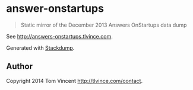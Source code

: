 # answer-onstartups

> Static mirror of the December 2013 Answers OnStartups data dump

See <http://answers-onstartups.tlvince.com>.

Generated with [Stackdump][].

## Author

Copyright 2014 Tom Vincent <http://tlvince.com/contact>.

[Stackdump]: https://bitbucket.org/samuel.lai/stackdump/
